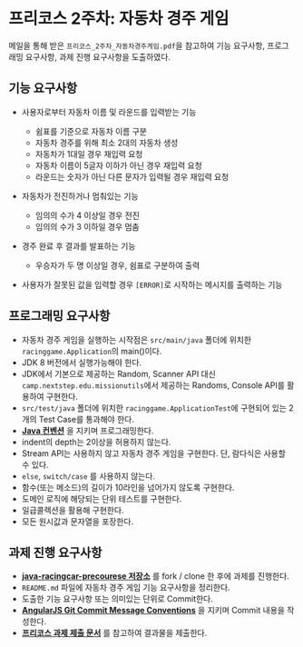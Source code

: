 # 프리코스 2주차: 자동차 경주 게임

메일을 통해 받은 `프리코스_2주차_자동차경주게임.pdf`을 참고하여 기능 요구사항, 프로그래밍 요구사항, 과제 진행 요구사항을 도출하였다.

## 기능 요구사항

- 사용자로부터 자동차 이름 및 라운드를 입력받는 기능

    - 쉼표를 기준으로 자동차 이름 구분
    - 자동차 경주를 위해 최소 2대의 자동차 생성
    - 자동차가 1대일 경우 재입력 요청
    - 자동차 이름이 5글자 이하가 아닌 경우 재입력 요청
    - 라운드는 숫자가 아닌 다른 문자가 입력될 경우 재입력 요청

- 자동차가 전진하거나 멈춰있는 기능

    - 임의의 수가 4 이상일 경우 전진
    - 임의의 수가 3 이하일 경우 멈춤

- 경주 완료 후 결과를 발표하는 기능

    - 우승자가 두 명 이상일 경우, 쉼표로 구분하여 출력

- 사용자가 잘못된 값을 입력할 경우 `[ERROR]`로 시작하는 메시지를 출력하는 기능

## 프로그래밍 요구사항

- 자동차 경주 게임을 실행하는 시작점은 `src/main/java` 폴더에 위치한 `racinggame.Application`의 main()이다.
- JDK 8 버전에서 실행가능해야 한다.
- JDK에서 기본으로 제공하는 Random, Scanner API 대신 `camp.nextstep.edu.missionutils`에서 제공하는 Randoms, Console API를 활용하여 구현한다.
- `src/test/java` 폴더에 위치한 `racinggame.ApplicationTest`에 구현되어 있는 2개의 Test Case를 통과해야 한다.
- [**Java 컨벤션**](https://github.com/woowacourse/woowacourse-docs/tree/master/styleguide/java) 을 지키며 프로그래밍한다.
- indent의 depth는 2이상을 허용하지 않는다.
- Stream API는 사용하지 않고 자동차 경주 게임을 구현한다. 단, 람다식은 사용할 수 있다.
- `else`, `switch/case` 를 사용하지 않는다.
- 함수(또는 메소드)의 길이가 10라인을 넘어가지 않도록 구현한다.
- 도메인 로직에 해당되는 단위 테스트를 구현한다.
- 일급콜렉션을 활용해 구현한다.
- 모든 원시값과 문자열을 포장한다.

## 과제 진행 요구사항

- [**java-racingcar-precourese 저장소**](https://github.com/next-step/java-racingcar-precourse) 를 fork / clone 한 후에 과제를
  진행한다.
- `README.md` 파일에 자동차 경주 게임 기능 요구사항을 정리한다.
- 도출한 기능 요구사항 또는 의미있는 단위로 Commit한다.
- [**AngularJS Git Commit Message Conventions**](https://gist.github.com/stephenparish/9941e89d80e2bc58a153) 을 지키며
  Commit 내용을 작성한다.
- [**프리코스 과제 제출 문서**](https://github.com/next-step/nextstep-docs/tree/master/precourse) 를 참고하여 결과물을 제출한다.
